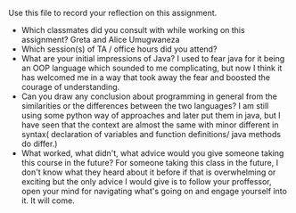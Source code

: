Use this file to record your reflection on this assignment.

- Which classmates did you consult with while working on this assignment?
Greta and Alice Umugwaneza
- Which session(s) of TA / office hours did you attend?
- What are your initial impressions of Java? 
I used to fear java for it being an OOP language which sounded to me complicating, but now I think it has welcomed me in a way that took away the fear and boosted the courage of understanding. 
- Can you draw any conclusion about programming in general from the similarities or the differences between the two languages? 
I am still using some python way of approaches and later put them in java, but I have seen that the context are almost the same with minor different in syntax( declaration of variables and function definitions/ java methods do differ.)
- What worked, what didn't, what advice would you give someone taking this course in the future?
For someone taking this class in the future, I don't know what they heard about it before if that is overwhelming or exciting but the only advice I would give is to follow your proffessor, open your mind for navigating what's going on and engage yourself into it. It will come.
